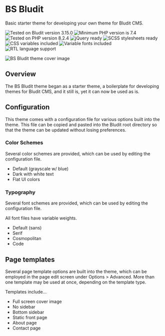 # BS Bludit

Basic starter theme for developing your own theme for Bludit CMS.

![Tested on Bludit version 3.15.0](https://img.shields.io/badge/Bludit-3.15.0-e6522c.svg?style=flat-square "Tested on Bludit version 3.15.0")
![Minimum PHP version is 7.4](https://img.shields.io/badge/PHP_Min-7.4-8892bf.svg?style=flat-square "Minimum PHP version is 7.4")
![Tested on PHP version 8.2.4](https://img.shields.io/badge/PHP_Test-8.2.4-8892bf.svg?style=flat-square "Tested on PHP version 8.2.4")
![jQuery ready](https://img.shields.io/badge/jQuery-Ready-0769ad.svg?style=flat-square "jQuery ready to use")
![SCSS stylesheets ready](https://img.shields.io/badge/SCSS-Ready-bf4080.svg?style=flat-square "SCSS stylesheets ready")
![CSS variables included](https://img.shields.io/badge/CSS-Variables-1769a5.svg?style=flat-square "CSS variables included")
![Variable fonts included](https://img.shields.io/badge/Fonts-Variable-ff8800.svg?style=flat-square "Variable fonts included")
![RTL language support](https://img.shields.io/badge/RTL-Ready-00aa00.svg?style=flat-square "RTL language support")

![BS Bludit theme cover image](https://github.com/ControlledChaos/bs-bludit/raw/main/assets/images/cover.jpg)

## Overview

The BS Bludit theme began as a starter theme, a boilerplate for developing themes for Bludit CMS, and it still is, yet it can now be used as is.

## Configuration

This theme comes with a configuration file for various options built into the theme. This file can be copied and pasted into the Bludit root directory so that the theme can be updated without losing preferences.

### Color Schemes

Several color schemes are provided, which can be used by editing the configuration file.

- Default (grayscale w/ blue)
- Dark with white text
- Flat UI colors

### Typography

Several font schemes are provided, which can be used by editing the configuration file.

All font files have variable weights.

- Default (sans)
- Serif
- Cosmopolitan
- Code

## Page templates

Several page template options are built into the theme, which can be employed in the page edit screen under Options > Advanced. More than one template may be used at once, depending on the template type.

Templates include…

- Full screen cover image
- No sidebar
- Bottom sidebar
- Static front page
- About page
- Contact page
